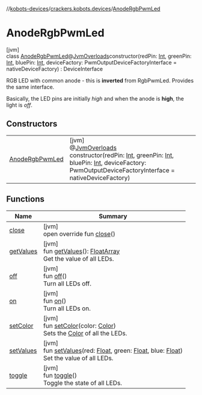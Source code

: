 //[kobots-devices](../../../index.md)/[crackers.kobots.devices](../index.md)/[AnodeRgbPwmLed](index.md)

# AnodeRgbPwmLed

[jvm]\
class [AnodeRgbPwmLed](index.md)@[JvmOverloads](https://kotlinlang.org/api/latest/jvm/stdlib/kotlin.jvm/-jvm-overloads/index.html)constructor(redPin: [Int](https://kotlinlang.org/api/latest/jvm/stdlib/kotlin/-int/index.html), greenPin: [Int](https://kotlinlang.org/api/latest/jvm/stdlib/kotlin/-int/index.html), bluePin: [Int](https://kotlinlang.org/api/latest/jvm/stdlib/kotlin/-int/index.html), deviceFactory: PwmOutputDeviceFactoryInterface = nativeDeviceFactory) : DeviceInterface

RGB LED with common anode - this is **inverted** from RgbPwmLed. Provides the same interface.

Basically, the LED pins are initially *high* and when the anode is **high**, the light is *off*.

## Constructors

| | |
|---|---|
| [AnodeRgbPwmLed](-anode-rgb-pwm-led.md) | [jvm]<br>@[JvmOverloads](https://kotlinlang.org/api/latest/jvm/stdlib/kotlin.jvm/-jvm-overloads/index.html)<br>constructor(redPin: [Int](https://kotlinlang.org/api/latest/jvm/stdlib/kotlin/-int/index.html), greenPin: [Int](https://kotlinlang.org/api/latest/jvm/stdlib/kotlin/-int/index.html), bluePin: [Int](https://kotlinlang.org/api/latest/jvm/stdlib/kotlin/-int/index.html), deviceFactory: PwmOutputDeviceFactoryInterface = nativeDeviceFactory) |

## Functions

| Name | Summary |
|---|---|
| [close](close.md) | [jvm]<br>open override fun [close](close.md)() |
| [getValues](get-values.md) | [jvm]<br>fun [getValues](get-values.md)(): [FloatArray](https://kotlinlang.org/api/latest/jvm/stdlib/kotlin/-float-array/index.html)<br>Get the value of all LEDs. |
| [off](off.md) | [jvm]<br>fun [off](off.md)()<br>Turn all LEDs off. |
| [on](on.md) | [jvm]<br>fun [on](on.md)()<br>Turn all LEDs on. |
| [setColor](set-color.md) | [jvm]<br>fun [setColor](set-color.md)(color: [Color](https://docs.oracle.com/javase/8/docs/api/java/awt/Color.html))<br>Sets the [Color](https://docs.oracle.com/javase/8/docs/api/java/awt/Color.html) of all the LEDs. |
| [setValues](set-values.md) | [jvm]<br>fun [setValues](set-values.md)(red: [Float](https://kotlinlang.org/api/latest/jvm/stdlib/kotlin/-float/index.html), green: [Float](https://kotlinlang.org/api/latest/jvm/stdlib/kotlin/-float/index.html), blue: [Float](https://kotlinlang.org/api/latest/jvm/stdlib/kotlin/-float/index.html))<br>Set the value of all LEDs. |
| [toggle](toggle.md) | [jvm]<br>fun [toggle](toggle.md)()<br>Toggle the state of all LEDs. |
